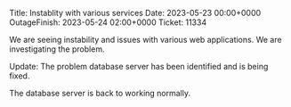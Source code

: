 Title: Instablity with various services
Date: 2023-05-23 00:00+0000
OutageFinish: 2023-05-24 02:00+0000
Ticket: 11334

We are seeing instability and issues with various web applications.
We are investigating the problem.

Update: The problem database server has been identified and is being fixed.

The database server is back to working normally.
